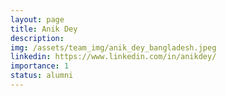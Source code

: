 ```yaml
---
layout: page
title: Anik Dey
description:
img: /assets/team_img/anik_dey_bangladesh.jpeg
linkedin: https://www.linkedin.com/in/anikdey/
importance: 1
status: alumni
---
```

